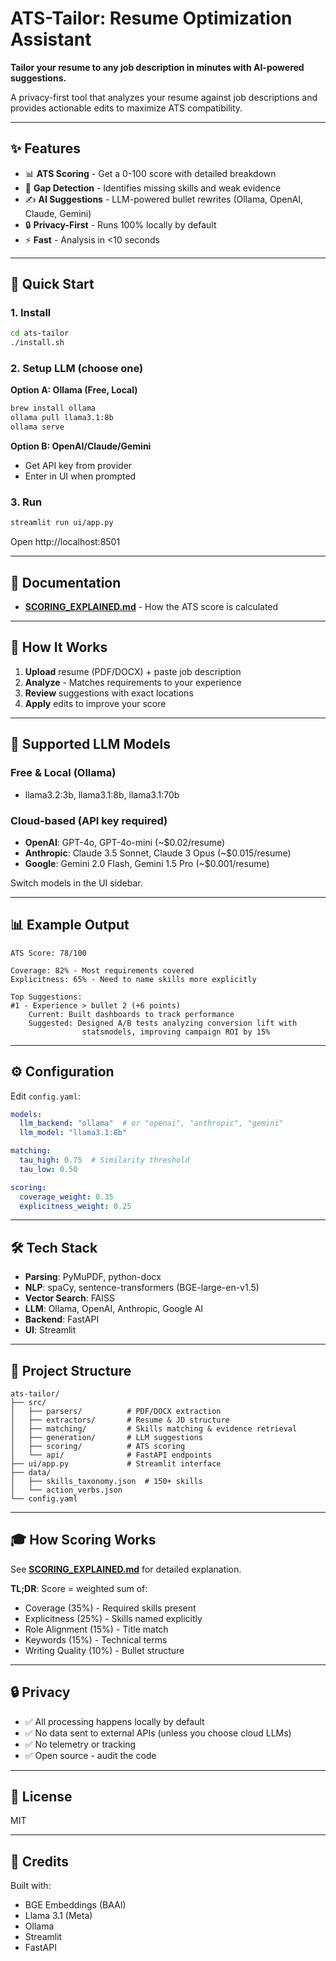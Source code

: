 # ATS-Tailor: Resume Optimization Assistant

**Tailor your resume to any job description in minutes with AI-powered suggestions.**

A privacy-first tool that analyzes your resume against job descriptions and provides actionable edits to maximize ATS compatibility.

---

## ✨ Features

- 📊 **ATS Scoring** - Get a 0-100 score with detailed breakdown
- 🎯 **Gap Detection** - Identifies missing skills and weak evidence
- ✍️ **AI Suggestions** - LLM-powered bullet rewrites (Ollama, OpenAI, Claude, Gemini)
- 🔒 **Privacy-First** - Runs 100% locally by default
- ⚡ **Fast** - Analysis in <10 seconds

---

## 🚀 Quick Start

### 1. Install
```bash
cd ats-tailor
./install.sh
```

### 2. Setup LLM (choose one)

**Option A: Ollama (Free, Local)**
```bash
brew install ollama
ollama pull llama3.1:8b
ollama serve
```

**Option B: OpenAI/Claude/Gemini**
- Get API key from provider
- Enter in UI when prompted

### 3. Run
```bash
streamlit run ui/app.py
```

Open http://localhost:8501

---

## 📖 Documentation

- **[SCORING_EXPLAINED.md](SCORING_EXPLAINED.md)** - How the ATS score is calculated

---

## 🎯 How It Works

1. **Upload** resume (PDF/DOCX) + paste job description
2. **Analyze** - Matches requirements to your experience
3. **Review** suggestions with exact locations
4. **Apply** edits to improve your score

---

## 🤖 Supported LLM Models

### Free & Local (Ollama)
- llama3.2:3b, llama3.1:8b, llama3.1:70b

### Cloud-based (API key required)
- **OpenAI**: GPT-4o, GPT-4o-mini (~$0.02/resume)
- **Anthropic**: Claude 3.5 Sonnet, Claude 3 Opus (~$0.015/resume)
- **Google**: Gemini 2.0 Flash, Gemini 1.5 Pro (~$0.001/resume)

Switch models in the UI sidebar.

---

## 📊 Example Output

```
ATS Score: 78/100

Coverage: 82% - Most requirements covered
Explicitness: 65% - Need to name skills more explicitly

Top Suggestions:
#1 - Experience > bullet 2 (+6 points)
    Current: Built dashboards to track performance
    Suggested: Designed A/B tests analyzing conversion lift with 
                statsmodels, improving campaign ROI by 15%
```

---

## ⚙️ Configuration

Edit `config.yaml`:
```yaml
models:
  llm_backend: "ollama"  # or "openai", "anthropic", "gemini"
  llm_model: "llama3.1:8b"

matching:
  tau_high: 0.75  # Similarity threshold
  tau_low: 0.50

scoring:
  coverage_weight: 0.35
  explicitness_weight: 0.25
```

---

## 🛠️ Tech Stack

- **Parsing**: PyMuPDF, python-docx
- **NLP**: spaCy, sentence-transformers (BGE-large-en-v1.5)
- **Vector Search**: FAISS
- **LLM**: Ollama, OpenAI, Anthropic, Google AI
- **Backend**: FastAPI
- **UI**: Streamlit

---

## 📁 Project Structure

```
ats-tailor/
├── src/
│   ├── parsers/          # PDF/DOCX extraction
│   ├── extractors/       # Resume & JD structure
│   ├── matching/         # Skills matching & evidence retrieval
│   ├── generation/       # LLM suggestions
│   ├── scoring/          # ATS scoring
│   └── api/              # FastAPI endpoints
├── ui/app.py             # Streamlit interface
├── data/
│   ├── skills_taxonomy.json  # 150+ skills
│   └── action_verbs.json
└── config.yaml
```

---

## 🎓 How Scoring Works

See **[SCORING_EXPLAINED.md](SCORING_EXPLAINED.md)** for detailed explanation.

**TL;DR**: Score = weighted sum of:
- Coverage (35%) - Required skills present
- Explicitness (25%) - Skills named explicitly
- Role Alignment (15%) - Title match
- Keywords (15%) - Technical terms
- Writing Quality (10%) - Bullet structure

---

## 🔒 Privacy

- ✅ All processing happens locally by default
- ✅ No data sent to external APIs (unless you choose cloud LLMs)
- ✅ No telemetry or tracking
- ✅ Open source - audit the code

---

## 📝 License

MIT

---

## 🙏 Credits

Built with:
- BGE Embeddings (BAAI)
- Llama 3.1 (Meta)
- Ollama
- Streamlit
- FastAPI

